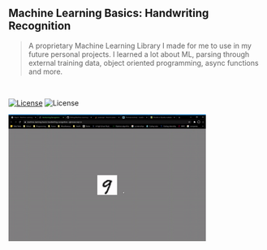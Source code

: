 ## Machine Learning Basics: Handwriting Recognition

>A proprietary Machine Learning Library I made for me to use in my future personal projects.
I learned a lot about ML, parsing through external training data, object oriented programming, async functions and more.
<br>


[![License](https://img.shields.io/badge/Quick-Preview-brightgreen)](https://repl.it/@IghoiseO/Machine-Learning-Basics-Handwriting-Recognition#index.html)
![License](http://img.shields.io/:license-mit-blue.svg?style=flat-square)


<img src="assets/preview.gif" alt="preview" height = "250px">
